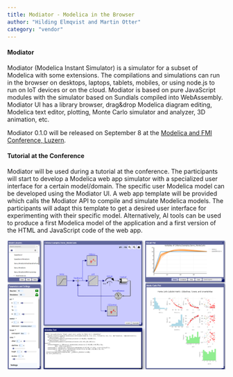 ```yaml
---
title: Modiator - Modelica in the Browser
author: "Hilding Elmqvist and Martin Otter"
category: "vendor"
---
```


#### Modiator
Modiator (Modelica Instant Simulator) is a simulator for a subset of Modelica with some extensions. The compilations and simulations can run in the browser on desktops, laptops, tablets, mobiles, or using node.js to run on IoT devices or on the cloud. Modiator is based on pure JavaScript modules with the simulator based on Sundials compiled into WebAssembly. Modiator UI has a library browser, drag&drop Modelica diagram editing, Modelica text editor, plotting, Monte Carlo simulator and analyzer, 3D animation, etc.

Modiator 0.1.0 will be released on September 8 at the [Modelica and FMI Conference, Luzern](https://modelica.org/events/modelica2025/).

#### Tutorial at the Conference
Modiator will be used during a tutorial at the conference. The participants will start to develop a Modelica web app simulator with a specialized user interface for a certain model/domain. The specific user Modelica model can be developed using the Modiator UI. A web app template will be provided which calls the Modiator API to compile and simulate Modelica models. The participants will adapt this template to get a desired user interface for experimenting with their specific model. Alternatively, AI tools can be used to produce a first Modelica model of the application and a first version of the HTML and JavaScript code of the web app.

<img width="620" height="auto" alt="modiator" src="modiator.png" />
